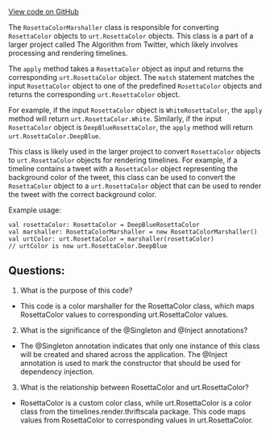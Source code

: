 [View code on GitHub](https://github.com/misbahsy/the-algorithm/product-mixer/core/src/main/scala/com/twitter/product_mixer/core/functional_component/marshaller/response/urt/color/RosettaColorMarshaller.scala)

The `RosettaColorMarshaller` class is responsible for converting `RosettaColor` objects to `urt.RosettaColor` objects. This class is a part of a larger project called The Algorithm from Twitter, which likely involves processing and rendering timelines. 

The `apply` method takes a `RosettaColor` object as input and returns the corresponding `urt.RosettaColor` object. The `match` statement matches the input `RosettaColor` object to one of the predefined `RosettaColor` objects and returns the corresponding `urt.RosettaColor` object. 

For example, if the input `RosettaColor` object is `WhiteRosettaColor`, the `apply` method will return `urt.RosettaColor.White`. Similarly, if the input `RosettaColor` object is `DeepBlueRosettaColor`, the `apply` method will return `urt.RosettaColor.DeepBlue`.

This class is likely used in the larger project to convert `RosettaColor` objects to `urt.RosettaColor` objects for rendering timelines. For example, if a timeline contains a tweet with a `RosettaColor` object representing the background color of the tweet, this class can be used to convert the `RosettaColor` object to a `urt.RosettaColor` object that can be used to render the tweet with the correct background color. 

Example usage:

```
val rosettaColor: RosettaColor = DeepBlueRosettaColor
val marshaller: RosettaColorMarshaller = new RosettaColorMarshaller()
val urtColor: urt.RosettaColor = marshaller(rosettaColor)
// urtColor is now urt.RosettaColor.DeepBlue
```
## Questions: 
 1. What is the purpose of this code?
- This code is a color marshaller for the RosettaColor class, which maps RosettaColor values to corresponding urt.RosettaColor values.

2. What is the significance of the @Singleton and @Inject annotations?
- The @Singleton annotation indicates that only one instance of this class will be created and shared across the application. The @Inject annotation is used to mark the constructor that should be used for dependency injection.

3. What is the relationship between RosettaColor and urt.RosettaColor?
- RosettaColor is a custom color class, while urt.RosettaColor is a color class from the timelines.render.thriftscala package. This code maps values from RosettaColor to corresponding values in urt.RosettaColor.